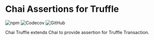# Chai Assertions for Truffle

![npm](https://img.shields.io/npm/v/chai-truffle.svg)
![Codecov](https://img.shields.io/codecov/c/github/calvinlauco/chai-truffle.svg?token=da31e45005754a838c6e44ce946ed23a)
![GitHub](https://img.shields.io/github/license/calvinlauco/chai-truffle.svg)

Chai Truffle extends Chai to provide assertion for Truffle Transaction.
